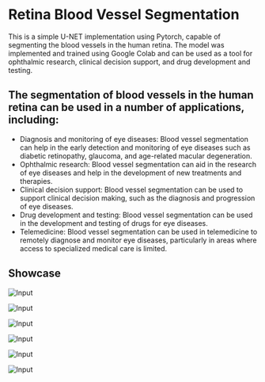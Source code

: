 # Retina Blood Vessel Segmentation

This is a simple U-NET implementation using Pytorch, capable of segmenting the blood vessels in the human retina. The model was implemented and trained using Google Colab and can be used as a tool for ophthalmic research, clinical decision support, and drug development and testing.
 
## The segmentation of blood vessels in the human retina can be used in a number of applications, including:
 - Diagnosis and monitoring of eye diseases: Blood vessel segmentation can help in the early detection and monitoring of eye diseases such as diabetic retinopathy, glaucoma, and age-related macular degeneration.
 - Ophthalmic research: Blood vessel segmentation can aid in the research of eye diseases and help in the development of new treatments and therapies.
 - Clinical decision support: Blood vessel segmentation can be used to support clinical decision making, such as the diagnosis and progression of eye diseases.
 - Drug development and testing: Blood vessel segmentation can be used in the development and testing of drugs for eye diseases.
 - Telemedicine: Blood vessel segmentation can be used in telemedicine to remotely diagnose and monitor eye diseases, particularly in areas where access to specialized medical care is limited.




## Showcase

![Input](https://media.discordapp.net/attachments/910565001209724948/1074064789183156305/transferir_5.png)

![Input](https://media.discordapp.net/attachments/910565001209724948/1074064789397045268/transferir_55.png)

![Input](https://media.discordapp.net/attachments/910565001209724948/1074064820082593792/transferir_6.png)

![Input](https://media.discordapp.net/attachments/910565001209724948/1074064819805765703/transferir_66.png)

![Input](https://media.discordapp.net/attachments/910565001209724948/1074064788621099088/transferir.png)

![Input](https://media.discordapp.net/attachments/910565001209724948/1074064788918911076/transferir_1.png)
